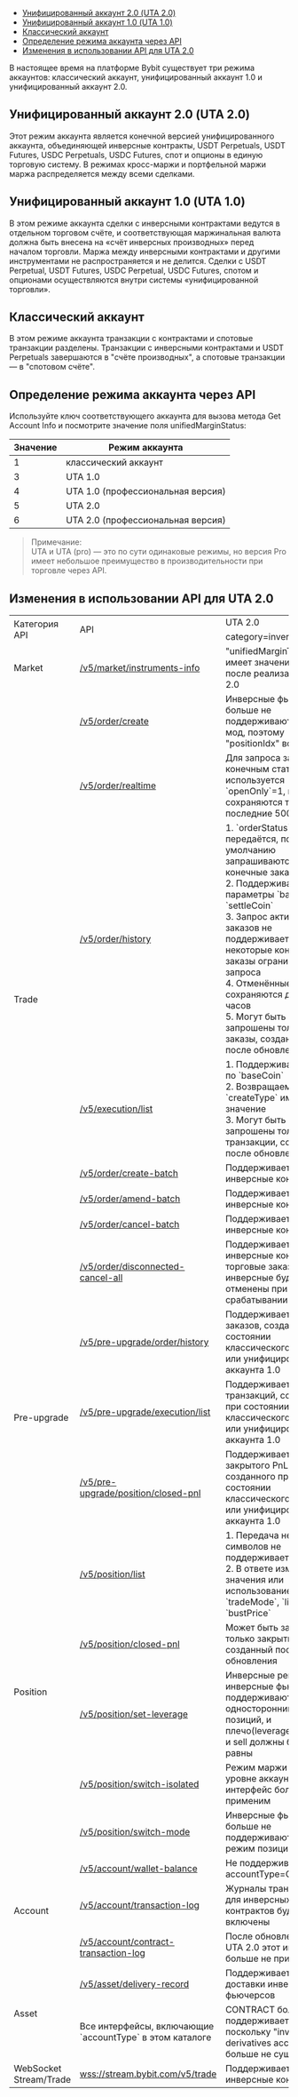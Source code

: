 - [Унифицированный аккаунт 2.0 (UTA 2.0)](#унифицированный-аккаунт-2.0)
- [Унифицированный аккаунт 1.0 (UTA 1.0)](#унифицированный-аккаунт-1.0)
- [Классический аккаунт](#классический-аккаунт)
- [Определение режима аккаунта через API](#определение-режима-аккаунта-через-api)
- [Изменения в использовании API для UTA 2.0](#изменения-в-использовании-api-для-uta-2.0)

<a id="унифицированный-аккаунт-2.0"></a>

В настоящее время на платформе Bybit существует три режима аккаунтов: классический аккаунт, унифицированный аккаунт
1.0 и унифицированный аккаунт 2.0.

## Унифицированный аккаунт 2.0 (UTA 2.0)

Этот режим аккаунта является конечной версией унифицированного аккаунта, объединяющей инверсные контракты,
USDT Perpetuals, USDT Futures, USDC Perpetuals, USDC Futures, спот и опционы в единую торговую систему. В режимах
кросс-маржи и портфельной маржи маржа распределяется между всеми сделками.

<a id="унифицированный-аккаунт-1.0"></a>

## Унифицированный аккаунт 1.0 (UTA 1.0)

В этом режиме аккаунта сделки с инверсными контрактами ведутся в отдельном торговом счёте, и соответствующая
маржинальная валюта должна быть внесена на «счёт инверсных производных» перед началом торговли. Маржа между инверсными
контрактами и другими инструментами не распространяется и не делится. Сделки с USDT Perpetual, USDT Futures,
USDC Perpetual, USDC Futures, спотом и опционами осуществляются внутри системы «унифицированной торговли».

<a id="классический-аккаунт"></a>

## Классический аккаунт

В этом режиме аккаунта транзакции с контрактами и спотовые транзакции разделены. Транзакции с инверсными контрактами и
USDT Perpetuals завершаются в "счёте производных", а спотовые транзакции — в "спотовом счёте".

<a id="определение-режима-аккаунта-через-api"></a>

## Определение режима аккаунта через API

Используйте ключ соответствующего аккаунта для вызова метода Get Account Info и посмотрите значение поля
unifiedMarginStatus:

|Значение   |	Режим аккаунта                    |
|-----------|-----------------------------------|
|1         	|классический аккаунт               |
|3	        |UTA 1.0                            |
|4	        |UTA 1.0 (профессиональная версия)  |
|5	        |UTA 2.0                            |
|6	        |UTA 2.0 (профессиональная версия)  |

>Примечание:  
>UTA и UTA (pro) — это по сути одинаковые режимы, но версия Pro имеет небольшое преимущество в производительности
>при торговле через API.

<a id="изменения-в-использовании-api-для-uta-2.0"></a>

## Изменения в использовании API для UTA 2.0

<table class="iksweb">
		<tr>
			<td rowspan="2">Категория API</td>
			<td rowspan="2">API</td>
			<td>UTA 2.0</td>
			<td>UTA 1.0</td>
		</tr>
		<tr>
			<td>category=inverse</td>
			<td>category=inverse</td>
		</tr>
		<tr>
			<td>Market</td>
			<td><a href="#id1">/v5/market/instruments-info</a></td>
			<td>"unifiedMarginTrade" имеет значение true после реализации UTA 2.0</td>
			<td>"unifiedMarginTrade" имеет значение false</td>
		</tr>
		<tr>
			<td rowspan="8">Trade</td>
			<td><a href="#id1">/v5/order/create</a></td>
			<td>Инверсные фьючерсы больше не поддерживают hedge-мод, поэтому "positionIdx" всегда `0`</td>
			<td>Инверсные фьючерсы поддерживают hedge-мод, поэтому "positionIdx" может быть `0`, `1`, `2`</td>
		</tr>
		<tr>
			<td><a href="#id1">/v5/order/realtime</a></td>
			<td>Для запроса заказов с конечным статусом используется `openOnly`=1, и сохраняются только последние 500 заказов</td>
			<td>Для запроса заказов с конечным статусом используется `openOnly`=2</td>
		</tr>
		<tr>
			<td><a href="#id1">/v5/order/history</a></td>
			<td>1. `orderStatus` не передаётся, по умолчанию запрашиваются все конечные заказы<br>2. Поддерживаются параметры `baseCoin` и `settleCoin`<br>3. Запрос активных заказов не поддерживается, некоторые конечные заказы ограничены для запроса<br>4. Отменённые заказы сохраняются до 24 часов<br>5. Могут быть запрошены только заказы, созданные после обновления</td>
			<td>1. `orderStatus` не передаётся, по умолчанию запрашиваются активные и конечные заказы<br>2. Параметры `baseCoin` и `settleCoin` не поддерживаются<br>3. Активные заказы и различные конечные заказы всегда поддерживаются<br>4. Нет такого ограничения</td>
		</tr>
		<tr>
			<td><a href="#id1">/v5/execution/list</a></td>
			<td>1. Поддерживает запрос по `baseCoin`<br>2. Возвращаемый `createType` имеет значение<br>3. Могут быть запрошены только транзакции, созданные после обновления</td>
			<td>1. Запрос по `baseCoin` не поддерживается<br>2. Возвращаемый `createType` всегда пустая строка `""`</td>
		</tr>
		<tr>
			<td><a href="#id1">/v5/order/create-batch</a></td>
			<td>Поддерживает инверсные контракты</td>
			<td>Не поддерживает инверсные контракты</td>
		</tr>
		<tr>
			<td><a href="#id1">/v5/order/amend-batch</a></td>
			<td>Поддерживает инверсные контракты</td>
			<td>Не поддерживает инверсные контракты</td>
		</tr>
		<tr>
			<td><a href="#id1">/v5/order/cancel-batch</a></td>
			<td>Поддерживает инверсные контракты</td>
			<td>Не поддерживает инверсные контракты</td>
		</tr>
		<tr>
			<td><a href="#id1">/v5/order/disconnected-cancel-all</a></td>
			<td>Поддерживает инверсные контракты; торговые заказы на инверсные будут отменены при срабатывании DCP</td>
			<td>Не поддерживает инверсные контракты; торговые заказы на инверсные не будут отменены при срабатывании DCP</td>
		</tr>
		<tr>
			<td rowspan="3">Pre-upgrade</td>
			<td><a href="#id1">/v5/pre-upgrade/order/history</a></td>
			<td>Поддерживает запрос заказов, созданных при состоянии классического аккаунта или унифицированного аккаунта 1.0</td>
			<td>-</td>
		</tr>
		<tr>
			<td><a href="#id1">/v5/pre-upgrade/execution/list</td>
			<td>Поддерживает запрос транзакций, созданных при состоянии классического аккаунта или унифицированного аккаунта 1.0</td>
			<td>-</td>
		</tr>
		<tr>
			<td><a href="#id1">/v5/pre-upgrade/position/closed-pnl</a></td>
			<td>Поддерживает запрос закрытого PnL, созданного при состоянии классического аккаунта или унифицированного аккаунта 1.0</td>
			<td>-</td>
		</tr>
		<tr>
			<td rowspan="5">Position</td>
			<td><a href="#id1">/v5/position/list</a></td>
			<td>1. Передача нескольких символов не поддерживается<br>2. В ответе изменились значения или использование полей `tradeMode`, `liqPrice`, `bustPrice`</td>
			<td>1. Поддерживает передачу нескольких символов</td>
		</tr>
		<tr>
			<td><a href="#id1">/v5/position/closed-pnl</a></td>
			<td>Может быть запрошен только закрытый PnL, созданный после обновления</td>
			<td>-</td>
		</tr>
		<tr>
			<td><a href="#id1">/v5/position/set-leverage</a></td>
			<td>Инверсные perpetual и инверсные фьючерсы поддерживают только односторонний режим позиций, и плечо(leverage) для buy и sell должны быть равны</td>
			<td>Инверсные фьючерсы поддерживают hedge-режим позиций, и плечо(leverage) для buy и sell могут быть неравными</td>
		</tr>
		<tr>
			<td><a href="#id1">/v5/position/switch-isolated</a></td>
			<td>Режим маржи стал на уровне аккаунта, этот интерфейс больше не применим</td>
			<td>Инверсные контракты поддерживают использование этого интерфейса</td>
		</tr>
		<tr>
			<td><a href="#id1">/v5/position/switch-mode</a></td>
			<td>Инверсные фьючерсы больше не поддерживают hedge-режим позиций</td>
			<td>Инверсные фьючерсы поддерживают hedge-режим позиций</td>
		</tr>
		<tr>
			<td rowspan="3">Account</td>
			<td><a href="#id1">/v5/account/wallet-balance</a></td>
			<td>Не поддерживает accountType=CONTRACT</td>
			<td>Поддерживает accountType=CONTRACT</td>
		</tr>
		<tr>
			<td><a href="#id1">/v5/account/transaction-log</a></td>
			<td>Журналы транзакций для инверсных контрактов будут включены</td>
			<td>Журнал транзакций инверсного контракта необходимо получать через интерфейс ниже</td>
		</tr>
		<tr>
			<td><a href="#id1">/v5/account/contract-transaction-log</a></td>
			<td>После обновления до UTA 2.0 этот интерфейс больше не применим</td>
			<td>Данные из UTA 1.0 или классического аккаунта могут быть получены</td>
		</tr>
		<tr>
			<td rowspan="2">Asset</td>
			<td><a href="#id1">/v5/asset/delivery-record</a></td>
			<td>Поддерживает записи доставки инверсных фьючерсов</td>
			<td>Не поддерживает записи доставки инверсных фьючерсов</td>
		</tr>
		<tr>
			<td>Все интерфейсы, включающие `accountType` в этом каталоге</td>
			<td>CONTRACT больше не поддерживается, поскольку "inverse derivatives account" больше не существует</td>
			<td>Поддерживает CONTRACT (inverse derivatives account)</td>
		</tr>
		<tr>
			<td rowspan="2">WebSocket Stream/Trade</td>
			<td><a href="#id1">wss://stream.bybit.com/v5/trade</a></td>
			<td>Поддерживает инверсные контракты</td>
			<td>Не поддерживает инверсные контракты</td>
		</tr>
</table>
